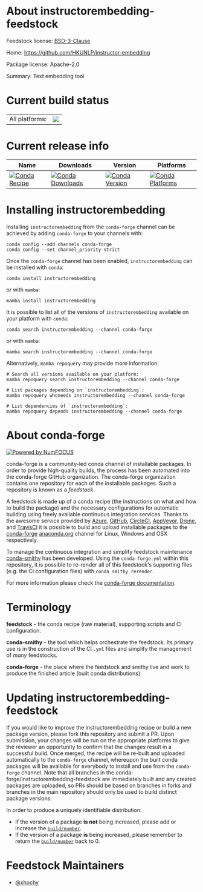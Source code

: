 About instructorembedding-feedstock
===================================

Feedstock license: [BSD-3-Clause](https://github.com/conda-forge/instructorembedding-feedstock/blob/main/LICENSE.txt)

Home: https://github.com/HKUNLP/instructor-embedding

Package license: Apache-2.0

Summary: Text embedding tool

Current build status
====================


<table><tr><td>All platforms:</td>
    <td>
      <a href="https://dev.azure.com/conda-forge/feedstock-builds/_build/latest?definitionId=19501&branchName=main">
        <img src="https://dev.azure.com/conda-forge/feedstock-builds/_apis/build/status/instructorembedding-feedstock?branchName=main">
      </a>
    </td>
  </tr>
</table>

Current release info
====================

| Name | Downloads | Version | Platforms |
| --- | --- | --- | --- |
| [![Conda Recipe](https://img.shields.io/badge/recipe-instructorembedding-green.svg)](https://anaconda.org/conda-forge/instructorembedding) | [![Conda Downloads](https://img.shields.io/conda/dn/conda-forge/instructorembedding.svg)](https://anaconda.org/conda-forge/instructorembedding) | [![Conda Version](https://img.shields.io/conda/vn/conda-forge/instructorembedding.svg)](https://anaconda.org/conda-forge/instructorembedding) | [![Conda Platforms](https://img.shields.io/conda/pn/conda-forge/instructorembedding.svg)](https://anaconda.org/conda-forge/instructorembedding) |

Installing instructorembedding
==============================

Installing `instructorembedding` from the `conda-forge` channel can be achieved by adding `conda-forge` to your channels with:

```
conda config --add channels conda-forge
conda config --set channel_priority strict
```

Once the `conda-forge` channel has been enabled, `instructorembedding` can be installed with `conda`:

```
conda install instructorembedding
```

or with `mamba`:

```
mamba install instructorembedding
```

It is possible to list all of the versions of `instructorembedding` available on your platform with `conda`:

```
conda search instructorembedding --channel conda-forge
```

or with `mamba`:

```
mamba search instructorembedding --channel conda-forge
```

Alternatively, `mamba repoquery` may provide more information:

```
# Search all versions available on your platform:
mamba repoquery search instructorembedding --channel conda-forge

# List packages depending on `instructorembedding`:
mamba repoquery whoneeds instructorembedding --channel conda-forge

# List dependencies of `instructorembedding`:
mamba repoquery depends instructorembedding --channel conda-forge
```


About conda-forge
=================

[![Powered by
NumFOCUS](https://img.shields.io/badge/powered%20by-NumFOCUS-orange.svg?style=flat&colorA=E1523D&colorB=007D8A)](https://numfocus.org)

conda-forge is a community-led conda channel of installable packages.
In order to provide high-quality builds, the process has been automated into the
conda-forge GitHub organization. The conda-forge organization contains one repository
for each of the installable packages. Such a repository is known as a *feedstock*.

A feedstock is made up of a conda recipe (the instructions on what and how to build
the package) and the necessary configurations for automatic building using freely
available continuous integration services. Thanks to the awesome service provided by
[Azure](https://azure.microsoft.com/en-us/services/devops/), [GitHub](https://github.com/),
[CircleCI](https://circleci.com/), [AppVeyor](https://www.appveyor.com/),
[Drone](https://cloud.drone.io/welcome), and [TravisCI](https://travis-ci.com/)
it is possible to build and upload installable packages to the
[conda-forge](https://anaconda.org/conda-forge) [anaconda.org](https://anaconda.org/)
channel for Linux, Windows and OSX respectively.

To manage the continuous integration and simplify feedstock maintenance
[conda-smithy](https://github.com/conda-forge/conda-smithy) has been developed.
Using the ``conda-forge.yml`` within this repository, it is possible to re-render all of
this feedstock's supporting files (e.g. the CI configuration files) with ``conda smithy rerender``.

For more information please check the [conda-forge documentation](https://conda-forge.org/docs/).

Terminology
===========

**feedstock** - the conda recipe (raw material), supporting scripts and CI configuration.

**conda-smithy** - the tool which helps orchestrate the feedstock.
                   Its primary use is in the construction of the CI ``.yml`` files
                   and simplify the management of *many* feedstocks.

**conda-forge** - the place where the feedstock and smithy live and work to
                  produce the finished article (built conda distributions)


Updating instructorembedding-feedstock
======================================

If you would like to improve the instructorembedding recipe or build a new
package version, please fork this repository and submit a PR. Upon submission,
your changes will be run on the appropriate platforms to give the reviewer an
opportunity to confirm that the changes result in a successful build. Once
merged, the recipe will be re-built and uploaded automatically to the
`conda-forge` channel, whereupon the built conda packages will be available for
everybody to install and use from the `conda-forge` channel.
Note that all branches in the conda-forge/instructorembedding-feedstock are
immediately built and any created packages are uploaded, so PRs should be based
on branches in forks and branches in the main repository should only be used to
build distinct package versions.

In order to produce a uniquely identifiable distribution:
 * If the version of a package **is not** being increased, please add or increase
   the [``build/number``](https://docs.conda.io/projects/conda-build/en/latest/resources/define-metadata.html#build-number-and-string).
 * If the version of a package **is** being increased, please remember to return
   the [``build/number``](https://docs.conda.io/projects/conda-build/en/latest/resources/define-metadata.html#build-number-and-string)
   back to 0.

Feedstock Maintainers
=====================

* [@xhochy](https://github.com/xhochy/)


